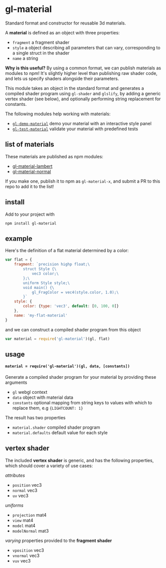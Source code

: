 # gl-material

Standard format and constructor for reusable 3d materials.

A **material** is defined as an object with three properties:
- `fragment` a fragment shader
- `style` a object describing all parameters that can vary, corresponding to a single struct in the shader
- `name` a string

**Why is this useful?** By using a common format, we can publish materials as modules to npm! It's slightly higher level than publishing raw shader code, and lets us specify shaders alongside their parameters. 

This module takes an object in the standard format and generates a compiled shader program using `gl-shader` and `glslify`, by adding a generic vertex shader (see below), and optionally performing string replacement for constants.

The following modules help working with materials:
- [`gl-demo-material`](http://github.com/freeman-lab/gl-demo-material) demo your material with an interactive style panel
- [`gl-test-material`](http://github.com/freeman-lab/gl-test-material) validate your material with predefined tests

## list of materials

These materials are published as npm modules:
- [gl-material-lambert](https://github.com/freeman-lab/gl-material-lambert)
- [gl-material-normal](https://github.com/freeman-lab/gl-material-normal)

If you make one, publish it to npm as `gl-material-x`, and submit a PR to this repo to add it to the list!

## install

Add to your project with
```
npm install gl-material
```

## example

Here's the definition of a flat material determined by a color:

```javascript
var flat = {
	fragment: `precision highp float;\ 
		struct Style {\
			vec3 color;\
		};\
		uniform Style style;\
		void main() {\
			gl_FragColor = vec4(style.color, 1.0);\
		}`
	style: {
		color: {type: 'vec3', default: [0, 100, 0]}
	},
	name: 'my-flat-material'
}
```

and we can construct a compiled shader program from this object

```javascript
var material = require('gl-material')(gl, flat)
```

## usage

#### `material = require('gl-material')(gl, data, [constants])`

Generate a compiled shader program for your material by providing these arguments
- `gl` webgl context
- `data` object with material data
- `constants` optional mapping from string keys to values with which to replace them, e.g `{LIGHTCOUNT: 1}`

The result has two properties
- `material.shader` compiled shader program
- `material.defaults` default value for each style

## vertex shader

The included **vertex shader** is generic, and has the following properties, which should cover a variety of use cases:

*attributes*
- `position` vec3
- `normal` vec3
- `uv` vec3

*uniforms*
- `projection` mat4
- `view` mat4
- `model` mat4
- `modelNormal` mat3

*varying* properties provided to the **fragment shader**
- `vposition` vec3
- `vnormal` vec3
- `vuv` vec3